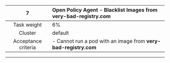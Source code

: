 |          **7**          | **Open Policy Agent - Blacklist Images from very-bad-registry.com** |
|:-----------------------:|:--------------------------------------------------------------------|
|       Task weight       | 6%                                                                  |
|         Cluster         | default                                                             |
|   Acceptance criteria   | - Cannot run a pod with an image from **very-bad-registry.com**     |
---
